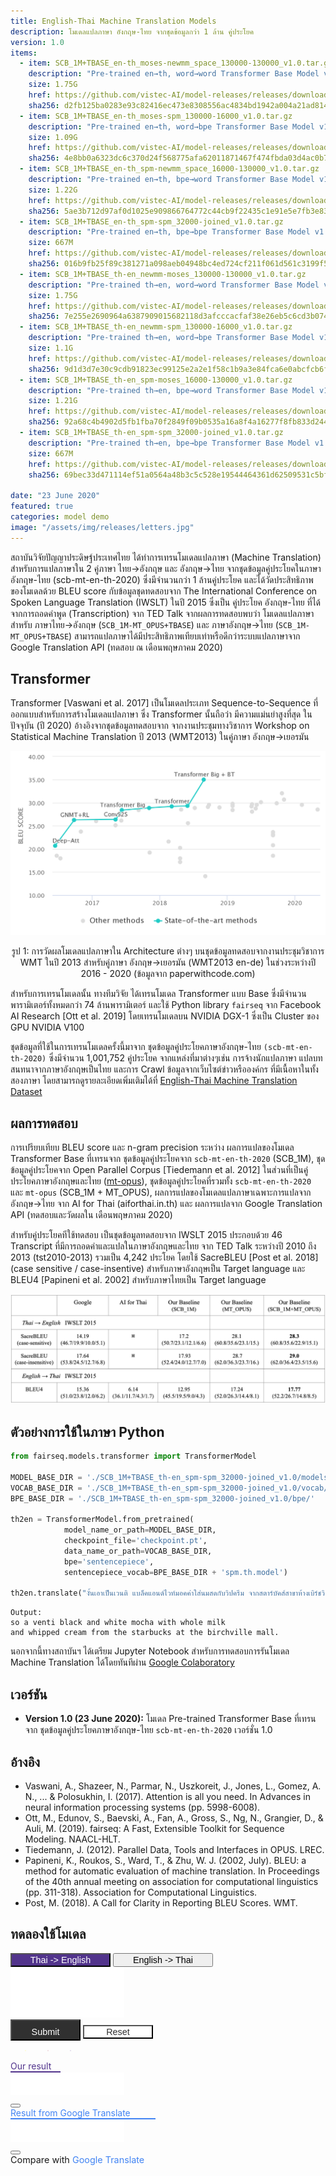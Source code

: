 ```yaml
---
title: English-Thai Machine Translation Models
description: โมเดลแปลภาษา อังกฤษ-ไทย จากชุดข้อมูลกว่า 1 ล้าน คู่ประโยค
version: 1.0
items:
  - item: SCB_1M+TBASE_en-th_moses-newmm_space_130000-130000_v1.0.tar.gz
    description: "Pre-trained en→th, word→word Transformer Base Model v1.0 (SCB_1M)"
    size: 1.75G
    href: https://github.com/vistec-AI/model-releases/releases/download/SCB_1M%2BTBASE_v1.0/SCB_1M+TBASE_en-th_moses-newmm_space_130000-130000_v1.0.tar.gz
    sha256: d2fb125ba0283e93c82416ec473e8308556ac4834bd1942a004a21ad8143b746
  - item: SCB_1M+TBASE_en-th_moses-spm_130000-16000_v1.0.tar.gz
    description: "Pre-trained en→th, word→bpe Transformer Base Model v1.0 (SCB_1M)"
    size: 1.09G
    href: https://github.com/vistec-AI/model-releases/releases/download/SCB_1M%2BTBASE_v1.0/SCB_1M+TBASE_en-th_moses-spm_130000-16000_v1.0.tar.gz
    sha256: 4e8bb0a6323dc6c370d24f568775afa62011871467f474fbda03d4ac0b7681fa
  - item: SCB_1M+TBASE_en-th_spm-newmm_space_16000-130000_v1.0.tar.gz
    description: "Pre-trained en→th, bpe→word Transformer Base Model v1.0 (SCB_1M)"
    size: 1.22G
    href: https://github.com/vistec-AI/model-releases/releases/download/SCB_1M%2BTBASE_v1.0/SCB_1M+TBASE_en-th_spm-newmm_space_16000-130000_v1.0.tar.gz
    sha256: 5ae3b712d97af0d1025e909866764772c44cb9f22435c1e91e5e7fb3e833d2c0
  - item: SCB_1M+TBASE_en-th_spm-spm_32000-joined_v1.0.tar.gz
    description: "Pre-trained en→th, bpe→bpe Transformer Base Model v1.0 (SCB_1M)"
    size: 667M
    href: https://github.com/vistec-AI/model-releases/releases/download/SCB_1M%2BTBASE_v1.0/SCB_1M+TBASE_en-th_spm-spm_32000-joined_v1.0.tar.gz
    sha256: 016b9fb25f89c381271a098aeb04948bc4ed724cf211f061d561c3199f5f41c3
  - item: SCB_1M+TBASE_th-en_newmm-moses_130000-130000_v1.0.tar.gz
    description: "Pre-trained th→en, word→word Transformer Base Model v1.0 (SCB_1M)"
    size: 1.75G
    href: https://github.com/vistec-AI/model-releases/releases/download/SCB_1M%2BTBASE_v1.0/SCB_1M+TBASE_th-en_newmm-moses_130000-130000_v1.0.tar.gz
    sha256: 7e255e2690964a6387909015682118d3afcccacfaf38e26eb5c6cd3b074c671b
  - item: SCB_1M+TBASE_th-en_newmm-spm_130000-16000_v1.0.tar.gz
    description: "Pre-trained th→en, word→bpe Transformer Base Model v1.0 (SCB_1M)"
    size: 1.1G
    href: https://github.com/vistec-AI/model-releases/releases/download/SCB_1M%2BTBASE_v1.0/SCB_1M+TBASE_th-en_newmm-spm_130000-16000_v1.0.tar.gz
    sha256: 9d1d3d7e30c9cdb91823ec99125e2a2e1f58c1b9a3e84fca6e0abcfcb6f4cbd1
  - item: SCB_1M+TBASE_th-en_spm-moses_16000-130000_v1.0.tar.gz
    description: "Pre-trained th→en, bpe→word Transformer Base Model v1.0 (SCB_1M)"
    size: 1.21G
    href: https://github.com/vistec-AI/model-releases/releases/download/SCB_1M%2BTBASE_v1.0/SCB_1M+TBASE_th-en_spm-moses_16000-130000_v1.0.tar.gz
    sha256: 92a68c4b4902d5fb1fba70f2849f09b0535a16a8f4a16277f8fb833d244989b8
  - item: SCB_1M+TBASE_th-en_spm-spm_32000-joined_v1.0.tar.gz
    description: "Pre-trained th→en, bpe→bpe Transformer Base Model v1.0 (SCB_1M)"
    size: 667M
    href: https://github.com/vistec-AI/model-releases/releases/download/SCB_1M%2BTBASE_v1.0/SCB_1M+TBASE_th-en_spm-spm_32000-joined_v1.0.tar.gz
    sha256: 69bec33d471114ef51a0564a48b3c5c528e19544464361d62509531c5bfad153

date: "23 June 2020"
featured: true
categories: model demo
image: "/assets/img/releases/letters.jpg"
---
```


สถาบันวิจัยปัญญาประดิษฐ์ประเทศไทย ได้ทำการเทรนโมเดลแปลภาษา (Machine Translation) สำหรับการแปลภาษาใน 2 คู่ภาษา ไทย→อังกฤษ และ อังกฤษ→ไทย จากชุดข้อมูลคู่ประโยคในภาษาอังกฤษ-ไทย (scb-mt-en-th-2020) ซึ่งมีจำนวนกว่า 1 ล้านคู่ประโยค และได้วัดประสิทธิภาพของโมเดลด้วย BLEU score กับข้อมูลชุดทดสอบจาก The International Conference on Spoken Language Translation (IWSLT) ในปี 2015 ซึ่งเป็น คู่ประโยค อังกฤษ-ไทย ที่ได้จากการถอดคำพูด (Transcription) จาก TED Talk จากผลการทดสอบพบว่า โมเดลแปลภาษาสำหรับ ภาษาไทย→อังกฤษ (`SCB_1M-MT_OPUS+TBASE`) และ ภาษาอังกฤษ→ไทย (`SCB_1M-MT_OPUS+TBASE`) สามารถแปลภาษาได้มีประสิทธิภาพเทียบเท่าหรือดีกว่าระบบแปลภาษาจาก Google Translation API (ทดสอบ ณ เดือนพฤษภาคม 2020)

## Transformer

Transformer [Vaswani et al. 2017] เป็นโมเดลประเภท Sequence-to-Sequence ที่ออกแบบสำหรับการสร้างโมเดลแปลภาษา ซึ่ง Transformer นั้นถือว่า มีความแม่นยำสูงที่สุด ในปัจจุบัน (ปี 2020) อ้างอิงจากชุดข้อมูลทดสอบจาก จากงานประชุมทางวิชาการ Workshop on Statistical Machine Translation ปี 2013 (WMT2013) ในคู่ภาษา อังกฤษ→เยอรมัน

![Transformer Evaluation](/assets/img/releases/machine_translation_models/eval_wmt2014_en_de.png)

<p style="text-align: center;">รูป 1: การวัดผลโมเดลแปลภาษาใน Architecture ต่างๆ บนชุดข้อมูลทดสอบจากงานประชุมวิชาการ WMT ในปี 2013 สำหรับคู่ภาษา อังกฤษ→เยอรมัน (WMT2013 en-de) ในช่วงระหว่างปี 2016 - 2020 (ข้อมูลจาก paperwithcode.com)</p>

สำหรับการเทรนโมเดลนั้น ทางทีมวิจัย ได้เทรนโมเดล Transformer แบบ Base ซึ่งมีจำนวนพารามิเตอร์ทั้งหมดกว่า 74 ล้านพารามิเตอร์ และใช้ Python library `fairseq` จาก Facebook AI Research [Ott et al. 2019] โดยเทรนโมเดลบน NVIDIA DGX-1 ซึ่งเป็น Cluster ของ GPU NVIDIA V100

ชุดข้อมูลที่ใช้ในการเทรนโมเดลครั้งนี้มาจาก ชุดข้อมูลคู่ประโยคภาษาอังกฤษ-ไทย `(scb-mt-en-th-2020)` ซึ่งมีจำนวน 1,001,752 คู่ประโยค จากแหล่งที่มาต่างๆเช่น การจ้างนักแปลภาษา แปลบทสนทนาจากภาษาอังกฤษเป็นไทย และการ Crawl ข้อมูลจากเว็บไซต์ข่าวหรือองค์กร ที่มีเนื้อหาในทั้งสองภาษา โดยสามารถดูรายละเอียดเพิ่มเติมได้ที่ [English-Thai Machine Translation Dataset](https://airesearch.in.th/releases/machine-translation-datasets)

## ผลการทดสอบ

การเปรียบเทียบ BLEU score และ n-gram precision ระหว่าง ผลการแปลของโมเดล Transformer Base ที่เทรนจาก ชุดข้อมูลคู่ประโยคจาก `scb-mt-en-th-2020` (SCB_1M), ชุดข้อมูลคู่ประโยคจาก Open Parallel Corpus [Tiedemann et al. 2012] ในส่วนที่เป็นคู่ประโยคภาษาอังกฤษและไทย ([mt-opus](https://github.com/vistec-AI/mt-opus)), ชุดข้อมูลคู่ประโยคที่รวมทั้ง `scb-mt-en-th-2020` และ `mt-opus` (SCB_1M + MT_OPUS), ผลการแปลของโมเดลแปลภาษาเฉพาะการแปลจากอังกฤษ→ไทย จาก AI for Thai (aiforthai.in.th) และ ผลการแปลจาก Google Translation API (ทดสอบและวัดผลใน เดือนพฤษภาคม 2020)

สำหรับคู่ประโยคทีใช้ทดสอบ เป็นชุดข้อมูลทดสอบจาก IWSLT 2015 ประกอบด้วย 46 Transcript ที่มีการถอดคำและแปลในภาษาอังกฤษและไทย จาก TED Talk ระหว่างปี 2010 ถึง 2013 (tst2010-2013) รวมเป็น 4,242 ประโยค โดยใช้ SacreBLEU [Post et al. 2018] (case sensitive / case-insentive) สำหรับภาษาอังกฤษเป็น Target language และ BLEU4 [Papineni et al. 2002] สำหรับภาษาไทยเป็น Target language

![Evaluation Result](/assets/img/releases/machine_translation_models/eval_iwslt2015.png)

## ตัวอย่างการใช้ในภาษา Python

```python
from fairseq.models.transformer import TransformerModel

MODEL_BASE_DIR = './SCB_1M+TBASE_th-en_spm-spm_32000-joined_v1.0/models/'
VOCAB_BASE_DIR = './SCB_1M+TBASE_th-en_spm-spm_32000-joined_v1.0/vocab/'
BPE_BASE_DIR = './SCB_1M+TBASE_th-en_spm-spm_32000-joined_v1.0/bpe/'

th2en = TransformerModel.from_pretrained(
            model_name_or_path=MODEL_BASE_DIR,
            checkpoint_file='checkpoint.pt',
            data_name_or_path=VOCAB_BASE_DIR,
            bpe='sentencepiece',
            sentencepiece_vocab=BPE_BASE_DIR + 'spm.th.model')

th2en.translate("งั้นเอาเป็นเวนติ แบล็คแอนด์ไวท์มอคค่าใส่นมสดกับวิปครีม จากสตาร์บัคส์สาขาห้างเบิร์ชวิลล์นะคะ")
```

```
Output:
so a venti black and white mocha with whole milk
and whipped cream from the starbucks at the birchville mall.
```

นอกจากนี้ทางสถาบันฯ ได้เตรียม Jupyter Notebook สำหรับการทดสอบการรันโมเดล Machine Translation ได้โดยทันทีผ่าน [Google Colaboratory](https://colab.research.google.com/drive/1b7Uo9Ic1UltWvC2S7-qqix5WUL-P86xD?usp=sharing)

## เวอร์ชัน

- **Version 1.0 (23 June 2020):** โมเดล Pre-trained Transformer Base ที่เทรนจาก ชุดข้อมูลคู่ประโยคภาษาอังกฤษ-ไทย `scb-mt-en-th-2020` เวอร์ชั่น 1.0

## อ้างอิง

- Vaswani, A., Shazeer, N., Parmar, N., Uszkoreit, J., Jones, L., Gomez, A. N., ... & Polosukhin, I. (2017). Attention is all you need. In Advances in neural information processing systems (pp. 5998-6008).
- Ott, M., Edunov, S., Baevski, A., Fan, A., Gross, S., Ng, N., Grangier, D., & Auli, M. (2019). fairseq: A Fast, Extensible Toolkit for Sequence Modeling. NAACL-HLT.
- Tiedemann, J. (2012). Parallel Data, Tools and Interfaces in OPUS. LREC.
- Papineni, K., Roukos, S., Ward, T., & Zhu, W. J. (2002, July). BLEU: a method for automatic evaluation of machine translation. In Proceedings of the 40th annual meeting on association for computational linguistics (pp. 311-318). Association for Computational Linguistics.
- Post, M. (2018). A Call for Clarity in Reporting BLEU Scores. WMT.

## ทดลองใช้โมเดล

<div id="model-demo" class="test1 w-100 d-flex flex-column">  
  <div class="btn-group" role="group" aria-label="Basic example">
    <button type="button" class="btn btn-select-lang border bg-white selected-lang" id="thai-lang">Thai -> English</button>    
    <button type="button" class="btn btn-select-lang border bg-white" id="eng-lang">English -> Thai</button>
  </div>
  <div class="textarea-box d-flex flex-column pb-3">              
    <textarea class="textarea-input py-2 px-3 border" rows="5"></textarea>
    <div class="d-flex justify-content-center">
      <button type="button" class="btn btn-translate btn-light border border-secondary m-3 d-flex justify-content-center align-items-center" id="btn-translate">
        <i class="fa fa-language icon-btn pr-1"></i> Submit
      </button>
      <button type="button" class="btn btn-remove btn-remove-all btn-light border border-secondary m-3 d-none" id="btn-remove-all">
        <i class="fa fa-trash-alt"></i> Reset
      </button>
      <div class="loading d-none text-center m-3" id="loading"> 
        <div class="spinner-grow spinner-left" role="status">        
        </div>
        <div class="spinner-grow spinner-center" role="status">        
        </div>
        <div class="spinner-grow spinner-right" role="status">        
      </div>
    </div>
  </div>
  </div>
  <div class="compare-output-container d-flex flex-row mb-2">    
    <div class="textarea-mt-result translate-output d-none flex-column border flex-fill mr-1 w-100">
      <div class="mt-container px-3 pt-2 bg-white border-bottom">
        <div class="mt-title pb-1">Our result</div>
      </div>
      <textarea class="textarea-mt-output p-3" id="output-mt-translation" readonly></textarea>
      <div class="feature-output text-right bg-white">
        <button class="btn btn-sm border-0 bg-white btn-features" id="btn-mt-copy" data-toggle="tooltip" data-placement="bottom" title="copy to clipboard">
          <i class="fa fa-clone"></i>
        </button>
      </div>
    </div>    
    <div class="textarea-gt-result translate-output d-none flex-column border flex-fill ml-1 w-100">    
      <div class="gt-container px-3 pt-2 bg-white border-bottom">
        <div class="gt-title pb-1">Result from Google Translate</div>
      </div>
      <textarea class="textarea-gt-output p-3" id="output-gt-translation" readonly></textarea>
      <div class="feature-output text-right bg-white">
        <button class="btn btn-sm border-0 bg-white btn-features" id="btn-gt-copy" data-toggle="tooltip" data-placement="bottom" title="copy to clipboard">
          <i class="fa fa-clone"></i>
        </button>
      </div>
    </div>
  </div>  
  <span class="compare-tran text-right d-none" id="compare-translate">
    Compare with <a class="link-google-tran" id="link-google-translate">Google Translate</a>
  </span>	  
</div>

<style>
  textarea { 
    border: 1px solid #ffffff;   
    resize: none;                
  }
  
  textarea:focus {
    outline: none !important;    
  }

  .btn-select-lang {    
    width: 10rem;
    font-size: 0.9rem;
  }

  .btn-select-lang:hover, .btn-select-lang:focus {
    background-color: #52348c !important;
    color: #ffffff;
    box-shadow: none;
    outline: none;    
  }

  .selected-lang {
    background-color: #52348c !important;
    color: #ffffff;
  }

  .btn-remove-all, .btn-translate {   
    transition: all 0.3s;
    background-color: #303030;
    color: #ffffff;
    outline: 0;    
    width: 7rem;
    font-size: 0.9rem;
  }

  .icon-btn {
    font-size: 1.5rem;
  }

  .btn-remove-all {
    background: #ffffff;
    color: #303030;
  }

  .btn-translate:hover, .btn-translate:focus {    
    background: #52348c;
    color: #ffffff;
    transition: all 0.3s;
    box-shadow: none;
  }

  .btn-remove-all:hover, .btn-remove-all:focus {    
    transition: all 0.3s;
    box-shadow: none;
  }

  .btn-feature:hover, .btn-feature:focus {
    border-color: transparent;    
    -webkit-transform: scale(1.2);
    transform: scale(1.2);    
    outline: none;
    box-shadow: none;
  }

  .btn-remove:hover, .btn-remove:focus {    
    outline: none;
    box-shadow: none;
    color: #303030;
  }
  
  .btn-feature {
    color: #303030;
    background-color: #F0F0F0;
    transition: all 0.5s;
    cursor: pointer;    
  }

  .tooltip > .tooltip-inner {    
    font-size: .625rem;
  }

  .spinner-left {
    color: #fff200;
  }

  .spinner-center {
    color: #a6253b;
  }

  .spinner-right {
    color: #52348c;
  }

  .btn-features {
    color: #C5C5C5;
  }

  .btn-features:hover, .btn-features:focus{
    color: #303030;
    outline: none;
    box-shadow: none;
  }

  .mt-title {
    width: 5rem;
    color: #52348c;
    height: 100%;
    border-bottom: 2px solid #52348c;
  }

  .gt-title {
    white-space: nowrap;
    width: 14.5rem;
    border-bottom: 2px solid #4284f3;
    color: #4284f3;
  }

  .catch-error {
    color: #E62020;
    font-size: 0.8rem;
    height: 100%;
  }

  @keyframes spinner-grow {
  0% {
    opacity: 0;
    transform: scale(0);
  }
  50% {
    opacity: 1;
  }
  100% {
    opacity: 0;
    transform: scale(1);
  }
}

.spinner-grow {
  position: relative;
  display: inline-block;
  width: 2rem;
  height: 2rem;
  overflow: hidden;
  text-indent: -999em;
  vertical-align: text-bottom;
  background-color: currentColor;
  border-radius: 50%;
  animation-name: spinner-grow;
  animation-duration: .75s;
  animation-timing-function: linear;
  animation-iteration-count: infinite;
}

.spinner-grow-sm {
  width: 1rem;
  height: 1rem;
}

.link-google-tran {
  color: #4284f3 !important;
  cursor: pointer;
}

.compare-tran {
  font-size: 0.9rem;  
}

@media screen and (max-width: 500px)   { 
  .compare-output-container {
    flex-direction: column !important;    
  }
  .translate-output {
    margin: 0 !important;
  }
  .btn-translate, .btn-remove-all {
    font-size: 0.8rem;
    width: 6rem;
  }
} 
</style>

<script src="https://cdnjs.cloudflare.com/ajax/libs/axios/0.19.2/axios.min.js"></script>

<script>
  
  let sl = "th", tl = "en" 

  function sleep(ms) {
    return new Promise(resolve => setTimeout(resolve, ms));
  }

  async function googleApi(input){      
    try {
      const uri = `https://translate.googleapis.com/translate_a/single?client=gtx&sl=${sl}&tl=${tl}&dt=t&q=${encodeURIComponent(input)}`
      const response = await axios.get(uri)         
      return response.data                
    } 
    catch (err) {
      $('#compare-translate').removeClass('d-none')      
      $('#output-gt-translation').addClass('catch-error');         
      $('#output-gt-translation').val(      
      "You have sent too many requests recently." +
      "\n\nPlease try again later or compare directly with google translation website link below."); 
    }
  }

  async function mtApi(input){   
    const input_arr = input.split('\n');    
    const input_json = {
      text: input_arr,
      source: sl,
      target: tl
    }          
    try {      
      const response = await axios.post('https://mt-api.airesearch.in.th', JSON.stringify(input_json), {                  
        headers: {                            
          'Content-Type': 'application/json',  
        }               
      })
      return response.data
    } catch (err) {             
      $('#output-mt-translation').addClass('catch-error');            
      $('#output-mt-translation').val(
      "You have sent a request for exceeding the limit rate." + 
      "\n\nPlease try again in a few seconds.");       
    }    
        
  }

  async function translate() {
    $('#loading').removeClass('d-none')    
    $('#btn-remove-all').addClass('d-none')
    $('#btn-translate').removeClass('d-flex').addClass('d-none')
    $('#compare-translate').addClass('d-none')         

    const input = $('.textarea-input').val()    
    const [dataArrMT, dataArrGT] = await Promise.all([mtApi(input) ,googleApi(input)]);  
    
    var resultGT = '', resultMT = ''      
    for(var i = 0; i < dataArrGT[0].length; i++){
      resultGT += dataArrGT[0][i][0]        
    }      
    for(var item of dataArrMT) {
      resultMT += item 
      resultMT += '\n' 
    }    
    
    await sleep(1200);
    if(resultGT) {
      $('#output-gt-translation').removeClass('catch-error');         
      $('#output-gt-translation').val(resultGT)
    }
    if(resultMT) {
      $('#output-mt-translation').removeClass('catch-error');
      $('#output-mt-translation').val(resultMT)
    }
                
  }
  $('#thai-lang').click(function() {
    sl = "th"
    tl = "en"
    $('#eng-lang').removeClass('selected-lang')
    $(this).addClass('selected-lang')
  })

  $('#eng-lang').click(function() {
    sl = "en"
    tl = "th"
    $('#thai-lang').removeClass('selected-lang')
    $(this).addClass('selected-lang')
  })

  function change_class() {     
    $('#output-gt-translation').val('')
    $('#output-mt-translation').val('')
    $('#btn-translate').removeClass('d-none').addClass('d-flex')   
    $('#output-gt-translation').height('auto')
    $('#output-mt-translation').height('auto')      
  }
  
  $(document).ready(function(){
    $('[data-toggle="tooltip"]').tooltip();         
  });

  $('textarea').on('change input', function() {
    $(this).height('auto'); 
    if($(this)[0].scrollHeight >= 157){
      $(this).height(this.scrollHeight + 'px')      
    }   
  }); 

  $('input[type="text"], textarea').on('input', function () {
    change_class()
  });

  $('.btn-remove').click(function(){
    $(".textarea-input").val('');
    change_class() 
  })

  $('#btn-mt-copy').click(function() {    
    var copyText = $('#output-mt-translation')[0]
    copyText.select();
    copyText.setSelectionRange(0, 99999)
    document.execCommand("copy");    
  })

  $('#btn-gt-copy').click(function() {    
    var copyText = $('#output-gt-translation')[0]
    copyText.select();
    copyText.setSelectionRange(0, 99999)
    document.execCommand("copy");    
  })

  $('#btn-translate').click(async function() {         
    if($(".textarea-input").val().trim() !== ''){
      change_class()
      await translate();  
      $('#loading').addClass('d-none')              
      $('.translate-output').removeClass('d-none')   
      $('.translate-output').addClass('d-flex')   
      const outpuGT = $('#output-gt-translation')
      const outpuMT = $('#output-mt-translation')
      const heightGT = outpuGT[0].scrollHeight-20
      const heightMT = outpuMT[0].scrollHeight-20
      if(heightGT > heightMT) {                
        outpuGT.height(heightGT+'px')        
        outpuMT.height(heightGT+'px')
      } else {                
        outpuMT.height(heightMT+'px')
        outpuGT.height(heightMT+'px')
      }    
      $('#btn-remove-all').removeClass('d-none')  
      $('#btn-translate').removeClass('d-none').addClass('d-flex') 
    } 
  })

  $('#link-google-translate').click(function() {    
    const input = $(".textarea-input").val()
    window.open(
      `https://translate.google.co.th/#view=home&op=translate&sl=${sl}&tl=${tl}&text=${input}`
      ,
      '_blank' 
    );
  })
</script>

